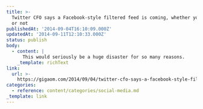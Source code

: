 ```yaml
---
title: >-
  Twitter CFO says a Facebook-style filtered feed is coming, whether you like it
  or not
publishedAt: '2014-09-04T16:10:09.000Z'
updatedAt: '2014-09-11T12:10:33.000Z'
status: publish
body:
  - content: |
      This would seriously be a huge disaster for so many reasons.
    _template: richText
link:
  url: >-
    https://gigaom.com/2014/09/04/twitter-cfo-says-a-facebook-style-filtered-feed-is-coming-whether-you-like-it-or-not/
categories:
  - reference: content/categories/social-media.md
_template: link
---
```



